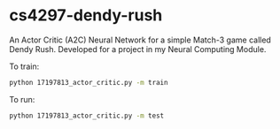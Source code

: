 # cs4297-dendy-rush
An Actor Critic (A2C) Neural Network for a simple Match-3 game called Dendy Rush. Developed for a project in my Neural Computing Module.


To train:

```bash
python 17197813_actor_critic.py -m train
```

To run:
```bash
python 17197813_actor_critic.py -m test
```
